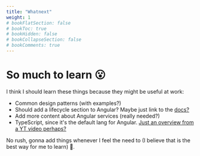```yaml
---
title: "Whatnext"
weight: 1
# bookFlatSection: false
# bookToc: true
# bookHidden: false
# bookCollapseSection: false
# bookComments: true
---
```

# So much to learn 😮
I think I should learn these things because they might be useful at work:

* Common design patterns (with examples?)
* Should add a lifecycle section to Angular? Maybe just link to the [docs?](https://angular.io/guide/lifecycle-hooks)
* Add more content about Angular services (really needed?)
* TypeScript, since it's the default lang for Angular. [Just an overview from a YT video perhaps?](https://www.youtube.com/watch?v=BCg4U1FzODs)

No rush, gonna add things whenever I feel the need to (I believe that is the best way for me to learn) 🍃.